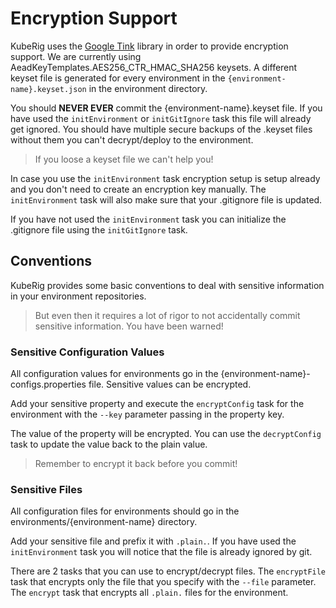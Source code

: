 # Encryption Support

KubeRig uses the [Google Tink](https://github.com/google/tink) library in order to provide encryption support. 
We are currently using AeadKeyTemplates.AES256_CTR_HMAC_SHA256 keysets. 
A different keyset file is generated for every environment in the `{environment-name}.keyset.json` in the environment directory.

You should **NEVER EVER** commit the {environment-name}.keyset file. If you have used the `initEnvironment` or `initGitIgnore` task this file will already get ignored.
You should have multiple secure backups of the .keyset files without them you can't decrypt/deploy to the environment. 

> If you loose a keyset file we can't help you!

In case you use the `initEnvironment` task encryption setup is setup already and you don't need to create an encryption key manually.
The `initEnvironment` task will also make sure that your .gitignore file is updated.

If you have not used the `initEnvironment` task you can initialize the .gitignore file using the `initGitIgnore` task.

## Conventions
KubeRig provides some basic conventions to deal with sensitive information in your environment repositories.
> But even then it requires a lot of rigor to not accidentally commit sensitive information. You have been warned!

### Sensitive Configuration Values
All configuration values for environments go in the {environment-name}-configs.properties file. Sensitive values can be encrypted.

Add your sensitive property and execute the `encryptConfig` task for the environment with the `--key` parameter passing in the property key.

The value of the property will be encrypted. You can use the `decryptConfig` task to update the value back to the plain value.

> Remember to encrypt it back before you commit!

### Sensitive Files
All configuration files for environments should go in the environments/{environment-name} directory.

Add your sensitive file and prefix it with `.plain.`. If you have used the `initEnvironment` task you will notice that the file is already ignored by git.

There are 2 tasks that you can use to encrypt/decrypt files.
The `encryptFile` task that encrypts only the file that you specify with the `--file` parameter.
The `encrypt` task that encrypts all `.plain.` files for the environment.
